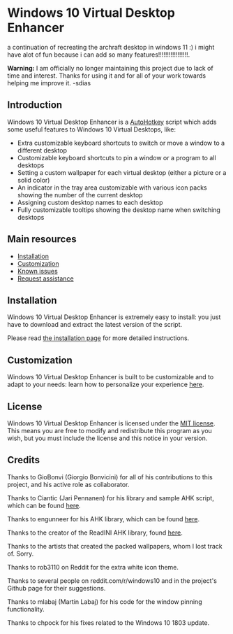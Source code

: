 # Windows 10 Virtual Desktop Enhancer

a continuation of recreating the archraft desktop in windows 11 :) i might have alot of fun  because i can add so many features!!!!!!!!!!!!!!!!!.

**Warning:** I am officially no longer maintaining this project due to lack of time and interest. Thanks for using it and for all of your work towards helping me improve it. -sdias



## Introduction

Windows 10 Virtual Desktop Enhancer is a [AutoHotkey](https://autohotkey.com/) script which adds some useful features to Windows 10 Virtual Desktops, like:

- Extra customizable keyboard shortcuts to switch or move a window to a different desktop
- Customizable keyboard shortcuts to pin a window or a program to all desktops
- Setting a custom wallpaper for each virtual desktop (either a picture or a solid color)
- An indicator in the tray area customizable with various icon packs showing the number of the current desktop
- Assigning custom desktop names to each desktop
- Fully customizable tooltips showing the desktop name when switching desktops

## Main resources

- [Installation](docs/installation.md)
- [Customization](docs/settings.md)
- [Known issues](docs/known-issues.md)
- [Request assistance](docs/issue-page.md)

## Installation

Windows 10 Virtual Desktop Enhancer is extremely easy to install: you just have to download and extract the latest version of the script.

Please read [the installation page](docs/installation.md) for more detailed instructions.

## Customization

Windows 10 Virtual Desktop Enhancer is built to be customizable and to adapt to your needs: learn how to personalize your experience [here](docs/settings.md).

## License

Windows 10 Virtual Desktop Enhancer is licensed under the [MIT license](https://github.com/sdias/win-10-virtual-desktop-enhancer/blob/master/LICENSE).  
This means you are free to modify and redistribute this program as you wish, but you must include the license and this notice in your version.

## Credits

Thanks to GioBonvi (Giorgio Bonvicini) for all of his contributions to this project, and his active role as collaborator.

Thanks to Ciantic (Jari Pennanen) for his library and sample AHK script, which can be found [here](https://github.com/Ciantic/VirtualDesktopAccessor).

Thanks to engunneer for his AHK library, which can be found [here](http://www.autohotkey.com/board/topic/21510-toaster-popups/#entry140824).

Thanks to the creator of the ReadINI AHK library, found [here](https://autohotkey.com/board/topic/33506-read-ini-file-in-one-go/).

Thanks to the artists that created the packed wallpapers, whom I lost track of. Sorry.

Thanks to rob3110 on Reddit for the extra white icon theme.

Thanks to several people on reddit.com/r/windows10 and in the project's Github page for their suggestions.

Thanks to mlabaj (Martin Labaj) for his code for the window pinning functionality.

Thanks to chpock for his fixes related to the Windows 10 1803 update.
